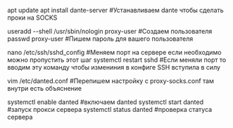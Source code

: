 apt update
apt install dante-server #Устанавливаем dante чтобы сделать проки на SOCKS

useradd --shell /usr/sbin/nologin proxy-user #Создаем пользователя
passwd proxy-user  #Пишем пароль для вашего пользователя

nano /etc/ssh/sshd_config #Меняем порт на сервере если необходимо можно пропустить этот шаг
systemctl restart sshd #Если меняли порт то вводим эту команду чтобы измениния в конфиге SSH вступила в силу

vim /etc/danted.conf #Перепишем настройку с proxy-socks.conf там внутри есть объяснение

systemctl enable danted #включаем danted
systemctl start danted #запуск прокси сервера
systemctl status danted #проверка статуса сервера

